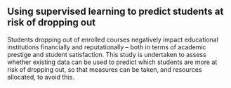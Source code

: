 ## Using supervised learning to predict students at risk of dropping out ##

Students dropping out of enrolled courses negatively impact educational institutions financially and reputationally – both in terms of academic prestige and student satisfaction. This study is undertaken to assess whether existing data can be used to predict which students are more at risk of dropping out, so that measures can be taken, and resources allocated, to avoid this.